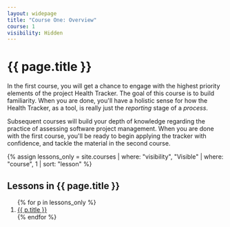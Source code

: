 ```yaml
---
layout: widepage
title: "Course One: Overview"
course: 1
visibility: Hidden
---
```


# {{ page.title }}

In the first course, you will get a chance to engage with the highest priority elements of the project Health Tracker. The goal of this course is to build familiarity. When you are done, you'll have a holistic sense for how the Health Tracker, as a tool, is really just the *reporting* stage of a *process*. 

Subsequent courses will build your depth of knowledge regarding the practice of assessing software project management. When you are done with the first course, you'll be ready to begin applying the tracker with confidence, and tackle the material in the second course.


{% assign lessons_only = site.courses | where: "visibility", "Visible" | where: "course", 1 | sort: "lesson" %}

## Lessons in {{ page.title }}
<ol>
{% for p in lessons_only  %}
<li><a href="{{ p.url | prepend: site.baseurl }}">{{ p.title }}</a></li>
{% endfor %}
</ol>